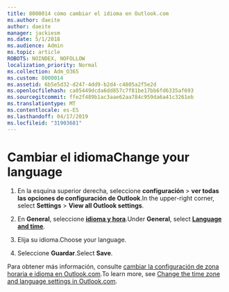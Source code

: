 ```yaml
---
title: 8000014 cómo cambiar el idioma en Outlook.com
ms.author: daeite
author: daeite
manager: jackiesm
ms.date: 5/1/2018
ms.audience: Admin
ms.topic: article
ROBOTS: NOINDEX, NOFOLLOW
localization_priority: Normal
ms.collection: Adm_O365
ms.custom: 8000014
ms.assetid: 6b5e5d32-d247-4dd9-b2d4-c4805a2f5e2d
ms.openlocfilehash: ca05449dcda6dd857c7f81be17bb6fd6335af693
ms.sourcegitcommit: ffe2f489b1ac3aae62aa784c959da6a41c3261eb
ms.translationtype: MT
ms.contentlocale: es-ES
ms.lasthandoff: 04/17/2019
ms.locfileid: "31903681"
---
```

# <a name="change-your-language"></a><span data-ttu-id="04a35-102">Cambiar el idioma</span><span class="sxs-lookup"><span data-stu-id="04a35-102">Change your language</span></span>

1. <span data-ttu-id="04a35-103">En la esquina superior derecha, seleccione **configuración** \> **ver todas las opciones de configuración de Outlook**.</span><span class="sxs-lookup"><span data-stu-id="04a35-103">In the upper-right corner, select **Settings** \> **View all Outlook settings**.</span></span>
    
2. <span data-ttu-id="04a35-104">En **General**, seleccione [**idioma y hora**](https://outlook.live.com/mail/options/general/timeAndLanguage).</span><span class="sxs-lookup"><span data-stu-id="04a35-104">Under **General**, select [**Language and time**](https://outlook.live.com/mail/options/general/timeAndLanguage).</span></span>
    
3. <span data-ttu-id="04a35-105">Elija su idioma.</span><span class="sxs-lookup"><span data-stu-id="04a35-105">Choose your language.</span></span>
    
4. <span data-ttu-id="04a35-106">Seleccione **Guardar**.</span><span class="sxs-lookup"><span data-stu-id="04a35-106">Select **Save**.</span></span>
    
<span data-ttu-id="04a35-107">Para obtener más información, consulte [cambiar la configuración de zona horaria e idioma en Outlook.com](https://go.microsoft.com/fwlink/p/?linkid=873132).</span><span class="sxs-lookup"><span data-stu-id="04a35-107">To learn more, see [Change the time zone and language settings in Outlook.com](https://go.microsoft.com/fwlink/p/?linkid=873132).</span></span>
  

